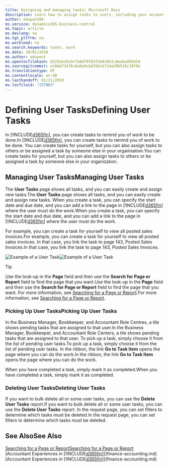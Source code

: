 ```yaml
---
title: Assigning and managing tasks| Microsoft Docs
description: Learn how to assign tasks to users, including your accountant, in Business Central
author: edupont04
ms.service: dynamics365-business-central
ms.topic: article
ms.devlang: na
ms.tgt_pltfrm: na
ms.workload: na
ms.search.keywords: tasks, work
ms.date: 10/01/2018
ms.author: edupont
ms.openlocfilehash: b225eb16a3cfa0d70f03fde01051c8ea6a956454
ms.sourcegitcommit: e10de72476c6a6e0cbd35bcb714a29b535c39f0e
ms.translationtype: HT
ms.contentlocale: en-GB
ms.lasthandoff: 01/21/2019
ms.locfileid: "237863"
---
```

# <a name="defining-user-tasks"></a><span data-ttu-id="abf1e-103">Defining User Tasks</span><span class="sxs-lookup"><span data-stu-id="abf1e-103">Defining User Tasks</span></span>
<span data-ttu-id="abf1e-104">In [!INCLUDE[d365fin](includes/d365fin_md.md)], you can create tasks to remind you of work to be done.</span><span class="sxs-lookup"><span data-stu-id="abf1e-104">In [!INCLUDE[d365fin](includes/d365fin_md.md)], you can create tasks to remind you of work to be done.</span></span> <span data-ttu-id="abf1e-105">You can create tasks for yourself, but you can also assign tasks to others or be assigned a task by someone else in your organisation.</span><span class="sxs-lookup"><span data-stu-id="abf1e-105">You can create tasks for yourself, but you can also assign tasks to others or be assigned a task by someone else in your organization.</span></span>  

## <a name="managing-user-tasks"></a><span data-ttu-id="abf1e-106">Managing User Tasks</span><span class="sxs-lookup"><span data-stu-id="abf1e-106">Managing User Tasks</span></span>
<span data-ttu-id="abf1e-107">The **User Tasks** page shows all tasks, and you can easily create and assign new tasks.</span><span class="sxs-lookup"><span data-stu-id="abf1e-107">The **User Tasks** page shows all tasks, and you can easily create and assign new tasks.</span></span> <span data-ttu-id="abf1e-108">When you create a task, you can specify the start date and due date, and you can add a link to the page in [!INCLUDE[d365fin](includes/d365fin_md.md)] where the user must do the work.</span><span class="sxs-lookup"><span data-stu-id="abf1e-108">When you create a task, you can specify the start date and due date, and you can add a link to the page in [!INCLUDE[d365fin](includes/d365fin_md.md)] where the user must do the work.</span></span>  

<span data-ttu-id="abf1e-109">For example, you can create a task for yourself to view all posted sales invoices.</span><span class="sxs-lookup"><span data-stu-id="abf1e-109">For example, you can create a task for yourself to view all posted sales invoices.</span></span> <span data-ttu-id="abf1e-110">In that case, you link the task to page 143, Posted Sales Invoices.</span><span class="sxs-lookup"><span data-stu-id="abf1e-110">In that case, you link the task to page 143, Posted Sales Invoices.</span></span>  

<span data-ttu-id="abf1e-111">![Example of a User Task](media/across-user-tasks/sample-user-task.png "Example of a user task")</span><span class="sxs-lookup"><span data-stu-id="abf1e-111">![Example of a User Task](media/across-user-tasks/sample-user-task.png "Example of a user task")</span></span>

> [!TIP]  
>  <span data-ttu-id="abf1e-112">Use the look-up in the **Page** field and then use the **Search for Page or Report** field to find the page that you want.</span><span class="sxs-lookup"><span data-stu-id="abf1e-112">Use the look-up in the **Page** field and then use the **Search for Page or Report** field to find the page that you want.</span></span> <span data-ttu-id="abf1e-113">For more information, see [Searching for a Page or Report](ui-search.md).</span><span class="sxs-lookup"><span data-stu-id="abf1e-113">For more information, see [Searching for a Page or Report](ui-search.md).</span></span>  

### <a name="picking-up-user-tasks"></a><span data-ttu-id="abf1e-114">Picking Up User Tasks</span><span class="sxs-lookup"><span data-stu-id="abf1e-114">Picking Up User Tasks</span></span>
<span data-ttu-id="abf1e-115">In the Business Manager, Bookkeeper, and Accountant Role Centres, a tile shows pending tasks that are assigned to that user.</span><span class="sxs-lookup"><span data-stu-id="abf1e-115">In the Business Manager, Bookkeeper, and Accountant Role Centers, a tile shows pending tasks that are assigned to that user.</span></span> <span data-ttu-id="abf1e-116">To pick up a task, simply choose it from the list of pending user tasks.</span><span class="sxs-lookup"><span data-stu-id="abf1e-116">To pick up a task, simply choose it from the list of pending user tasks.</span></span> <span data-ttu-id="abf1e-117">In the ribbon, the link **Go to Task Item** opens the page where you can do the work.</span><span class="sxs-lookup"><span data-stu-id="abf1e-117">In the ribbon, the link **Go to Task Item** opens the page where you can do the work.</span></span>  

<span data-ttu-id="abf1e-118">When you have completed a task, simply mark it as completed.</span><span class="sxs-lookup"><span data-stu-id="abf1e-118">When you have completed a task, simply mark it as completed.</span></span>  

### <a name="deleting-user-tasks"></a><span data-ttu-id="abf1e-119">Deleting User Tasks</span><span class="sxs-lookup"><span data-stu-id="abf1e-119">Deleting User Tasks</span></span>
<span data-ttu-id="abf1e-120">If you want to bulk delete all or some user tasks, you can use the **Delete User Tasks** report.</span><span class="sxs-lookup"><span data-stu-id="abf1e-120">If you want to bulk delete all or some user tasks, you can use the **Delete User Tasks** report.</span></span> <span data-ttu-id="abf1e-121">In the request page, you can set filters to determine which tasks must be deleted.</span><span class="sxs-lookup"><span data-stu-id="abf1e-121">In the request page, you can set filters to determine which tasks must be deleted.</span></span>  

## <a name="see-also"></a><span data-ttu-id="abf1e-122">See Also</span><span class="sxs-lookup"><span data-stu-id="abf1e-122">See Also</span></span>
[<span data-ttu-id="abf1e-123">Searching for a Page or Report</span><span class="sxs-lookup"><span data-stu-id="abf1e-123">Searching for a Page or Report</span></span>](ui-search.md)  
<span data-ttu-id="abf1e-124">[Accountant Experiences in [!INCLUDE[d365fin](includes/d365fin_md.md)]](finance-accounting.md)</span><span class="sxs-lookup"><span data-stu-id="abf1e-124">[Accountant Experiences in [!INCLUDE[d365fin](includes/d365fin_md.md)]](finance-accounting.md)</span></span>  
